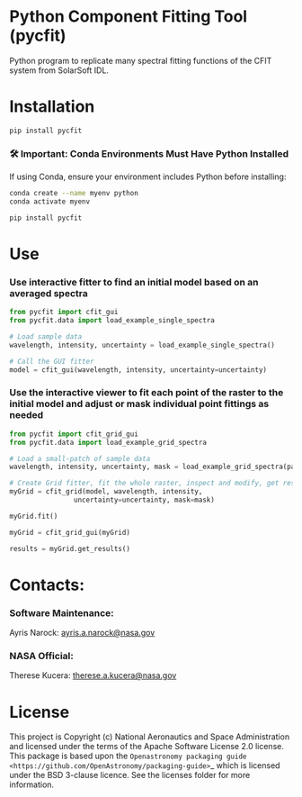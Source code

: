 # Python Component Fitting Tool  (pycfit)

Python program to replicate many spectral fitting functions of the CFIT system from SolarSoft IDL.  



# Installation

`pip install pycfit`

### 🛠 Important: Conda Environments Must Have Python Installed
If using Conda, ensure your environment includes Python before installing:

```sh
conda create --name myenv python
conda activate myenv

pip install pycfit
```
 

# Use
### Use interactive fitter to find an initial model based on an averaged spectra

```python
from pycfit import cfit_gui
from pycfit.data import load_example_single_spectra

# Load sample data
wavelength, intensity, uncertainty = load_example_single_spectra()

# Call the GUI fitter
model = cfit_gui(wavelength, intensity, uncertainty=uncertainty)
```


### Use the interactive viewer to fit each point of the raster to the initial model and adjust or mask individual point fittings as needed
```python
from pycfit import cfit_grid_gui
from pycfit.data import load_example_grid_spectra

# Load a small-patch of sample data
wavelength, intensity, uncertainty, mask = load_example_grid_spectra(patch=True)

# Create Grid fitter, fit the whole raster, inspect and modify, get results
myGrid = cfit_grid(model, wavelength, intensity, 
                uncertainty=uncertainty, mask=mask)

myGrid.fit()

myGrid = cfit_grid_gui(myGrid)

results = myGrid.get_results()
```


# Contacts:
### Software Maintenance:
Ayris Narock:  ayris.a.narock@nasa.gov
### NASA Official:
Therese Kucera:  therese.a.kucera@nasa.gov



# License

This project is Copyright (c) National Aeronautics and Space Administration and licensed under
the terms of the Apache Software License 2.0 license. This package is based upon
the `Openastronomy packaging guide <https://github.com/OpenAstronomy/packaging-guide>`_
which is licensed under the BSD 3-clause licence. See the licenses folder for
more information.
